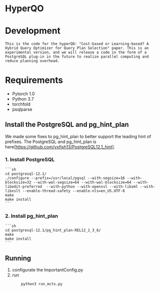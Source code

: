 # HyperQO


# Development
    This is the code for the hyperQO: "Cost-based or Learning-based? A Hybrid Query Optimizer for Query Plan Selection" paper. This is an experimental version, and we will release a code in the form of a PostgreSQL plug-in in the future to realize parallel computing and reduce planning overhead.

# Requirements
- Pytorch 1.0
- Python 3.7
- torchfold
- psqlparse

## Install the PostgreSQL and pg_hint_plan
We made some fixes to pg_hint_plan to better support the leading hint of prefixes. The PostgreSQL and pg_hint_plan is here[https://github.com/yxfish13/PostgreSQL12.1_hint].
### 1. Install PostgreSQL
    ```sh
    cd postgresql-12.1/
    ./configure --prefix=/usr/local/pgsql --with-segsize=16 --with-blocksize=32 --with-wal-segsize=64 --with-wal-blocksize=64 --with-libedit-preferred  --with-python --with-openssl --with-libxml --with-libxslt --enable-thread-safety --enable-nls=en_US.UTF-8
    make
    make install
    ```
### 2. Install pg_hint_plan
    ```sh
    cd postgresql-12.1/pg_hint_plan-REL12_1_3_6/
    make
    make install
    ```

## Running
1. configurate the ImportantConfig.py
2. run
    ```sh
        python3 run_mcts.py
    ```

